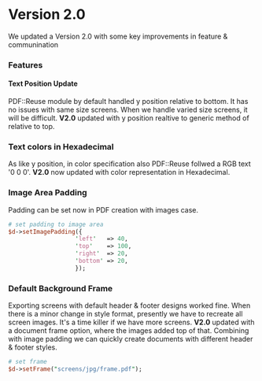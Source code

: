 # Version 2.0
We updated a Version 2.0 with some key improvements in feature & communination

### Features
#### Text Position Update
PDF::Reuse module by default handled y position relative to bottom. It has no issues with same size screens. When we handle varied size screens, it will be difficult. **V2.0** updated with y position realtive to generic method of relative to top.
### Text colors in Hexadecimal
As like y position, in color specification also PDF::Reuse follwed a RGB text '0 0 0'. **V2.0** now updated with color representation in Hexadecimal.
### Image Area Padding
Padding can be set now in PDF creation with images case.
```perl
# set padding to image area
$d->setImagePadding({
                   'left'   => 40,
                   'top'    => 100,
                   'right'  => 20,
                   'bottom' => 20,
                   });
```
### Default Background Frame
Exporting screens with default header & footer designs worked fine. When there is a minor change in style format, presently we have to recreate all screen images. It's a time killer if we have more screens. **V2.0** updated with a document frame option, where the images added top of that. Combining with image padding we can quickly create documents with different header & footer styles.
```perl
# set frame        
$d->setFrame("screens/jpg/frame.pdf");
```
